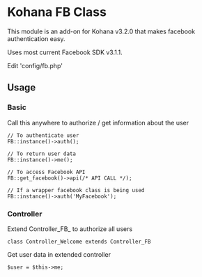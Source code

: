 Kohana FB Class
===

This module is an add-on for Kohana v3.2.0 that makes facebook authentication easy.

Uses most current Facebook SDK v3.1.1.

Edit 'config/fb.php'

Usage
---

### Basic

Call this anywhere to authorize / get information about the user

	// To authenticate user
	FB::instance()->auth();
	
	// To return user data
	FB::instance()->me();
	
	// To access Facebook API
	FB::get_facebook()->api(/* API CALL */);
	
	// If a wrapper facebook class is being used
	FB::instance()->auth('MyFacebook');

### Controller

Extend Controller_FB_ to authorize all users

	class Controller_Welcome extends Controller_FB

Get user data in extended controller

	$user = $this->me;
	
